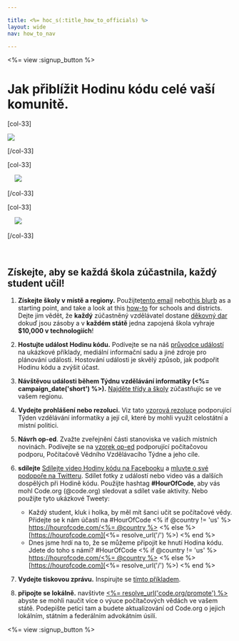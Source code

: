 ```yaml
---

title: <%= hoc_s(:title_how_to_officials) %>
layout: wide
nav: how_to_nav

---
```


<%= view :signup_button %>

# Jak přiblížit Hodinu kódu celé vaší komunitě.

[col-33]

![](/images/fit-275/highlight-obama.png)

[/col-33]

[col-33]

&nbsp;&nbsp;&nbsp;&nbsp;![](/images/fit-258/checkprize.jpg)

[/col-33]

[col-33]

&nbsp;&nbsp;&nbsp;&nbsp;![](/images/fit-248/dan.jpg)

[/col-33]

<p style="clear:both">
  &nbsp;
</p>

## Získejte, aby se každá škola zúčastnila, každý student učil!

  1. **Získejte školy v místě a regiony.** Použijte[tento email](<%= resolve_url('/promote/resources#sample-emails') %>) nebo[this blurb](<%= resolve_url('/promote/stats') %>) as a starting point, and take a look at this [how-to](<%= resolve_url('/how-to') %>) for schools and districts. Dejte jim vědět, že **každý** zúčastněný vzdělávatel dostane [ děkovný dar](<%= resolve_url('/prizes') %>) dokuď jsou zásoby a v **každém státě** jedna zapojená škola vyhraje **$10,000 v technologiích**!

  2. **Hostujte událost Hodinu kódu.** Podívejte se na náš [průvodce událostí](<%= resolve_url('/how-to/event') %>) na ukázkové příklady, mediální informační sadu a jiné zdroje pro plánování události. Hostování události je skvělý způsob, jak podpořit Hodinu kódu a zvýšit účast.

  3. **Návštěvou události během Týdnu vzdělávání informatiky (<%= campaign_date('short') %>).** [Najděte třídy a školy](<%= resolve_url('/events') %>) zúčastňujíc se ve vašem regionu.

  4. **Vydejte prohlášení nebo rezoluci.** Viz tato [vzorová rezoluce](<%= resolve_url('resources/proclamation') %>) podporující Týden vzdělávání informatiky a její cíl, které by mohli využít celostátní a místní politici.

  5. **Návrh op-ed**. Zvažte zveřejnění části stanoviska ve vašich místních novinách. Podívejte se na [vzorek op-ed](<%= resolve_url('/promote/op-ed') %>) podporující počítačovou podporu, Počítačově Vědního Vzdělávacího Týdne a jeho cíle.

  6. **sdílejte** [ Sdílejte video Hodiny kódu na Facebooku](https://www.facebook.com/sharer/sharer.php?u=http%3A%2F%2Fhourofcode.com%2Fus) a [ mluvte o své podopoře na Twitteru](https://twitter.com/intent/tweet?url=http%3A%2F%2Fhourofcode.com&text=I%27m%20participating%20in%20this%20year%27s%20%23HourOfCode%2C%20are%20you%3F%20%40codeorg&original_referer=https%3A%2F%2Fwww.google.com%2Furl%3Fq%3Dhttps%253A%252F%252Ftwitter.com%252Fshare%253Fhashtags%253D%2526amp%253Brelated%253Dcodeorg%2526amp%253Btext%253DI%252527m%252Bparticipating%252Bin%252Bthis%252Byear%252527s%252B%252523HourOfCode%25252C%252Bare%252Byou%25253F%252B%252540codeorg%2526amp%253Burl%253Dhttp%25253A%25252F%25252Fhourofcode.com%26sa%3DD%26sntz%3D1%26usg%3DAFQjCNE1GLTUbKZfMlEh9Aj5w0iswz6PYQ&related=codeorg&hashtags=). Sdílet fotky z událostí nebo video vás a dalších dospělých při Hodině kódu. Použijte hashtag **#HourOfCode**, aby vás mohl Code.org (@code.org) sledovat a sdílet vaše aktivity. Nebo použijte tyto ukázkové Tweety:
    
      * Každý student, kluk i holka, by měl mít šanci učit se počítačové vědy. Přidejte se k nám účastí na #HourOfCode <% if @country != 'us' %> [https://hourofcode.com/<%= @country %>](<%= resolve_url('/') %>) <% else %> [https://hourofcode.com](<%= resolve_url('/') %>) <% end %>
      * Dnes jsme hrdí na to, že se můžeme připojit ke hnutí Hodina kódu. Jdete do toho s námi? #HourOfCode <% if @country != 'us' %> [https://hourofcode.com/<%= @country %>](<%= resolve_url('/') %>) <% else %> [https://hourofcode.com](<%= resolve_url('/') %>) <% end %>   
          
        

  7. **Vydejte tiskovou zprávu.** Inspirujte se [tímto příkladem](<%= resolve_url('/promote/official-press-release') %>).

  8. **připojte se lokálně.** navštivte [<%= resolve_url('code.org/promote') %>](<%= resolve_url('https://code.org/promote') %>) abyste se mohli naučit více o výuce počítačových vědách ve vašem státě. Podepište petici tam a budete aktualizování od Code.org o jejich lokálním, státním a federálním advokátním úsilí.

<%= view :signup_button %>